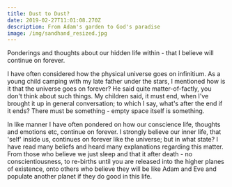 ```yaml
---
title: Dust to Dust?
date: 2019-02-27T11:01:08.270Z
description: From Adam's garden to God's paradise
image: /img/sandhand_resized.jpg
---
```

Ponderings and thoughts about our hidden life within - that I believe will continue on forever.

I have often considered how the physical universe goes on infinitium.  As a young child camping with my late father under the stars, I mentioned how is it that the universe goes on forever?  He said quite matter-of-factly, you don't think about such things.  My children said, it must end, when I've brought it up in general conversation; to which I say, what's after the end if it ends?  There must be something - empty space itself is something.

In like manner I have often pondered on how our conscience life, thoughts and emotions etc, continue on forever.  I strongly believe our inner life, that 'self' inside us, continues on forever like the universe; but in what state?  I have read many beliefs and heard many explanations regarding this matter.  From those who believe we just sleep and that it after death - no conscientiousness, to re-births until you are released into the higher planes of existence, onto others who believe they will be like Adam and Eve and populate another planet if they do good in this life.

